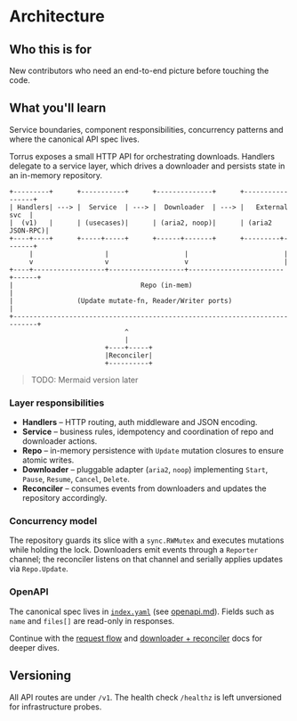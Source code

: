 # Architecture

## Who this is for
New contributors who need an end-to-end picture before touching the code.

## What you'll learn
Service boundaries, component responsibilities, concurrency patterns and
where the canonical API spec lives.

Torrus exposes a small HTTP API for orchestrating downloads. Handlers
delegate to a service layer, which drives a downloader and persists
state in an in-memory repository.

```
+---------+      +-----------+      +--------------+      +-----------------+
| Handlers| ---> |  Service  | ---> |  Downloader  | ---> |   External svc  |
|  (v1)   |      | (usecases)|      | (aria2, noop)|      | (aria2 JSON-RPC)|
+----+----+      +-----+-----+      +------+-------+      +---------+-------+
     |                  |                   |                        |
     v                  v                   v                        |
+----+------------------+-------------------+------------------------+------+
|                                Repo (in-mem)                              |
|                (Update mutate-fn, Reader/Writer ports)                    |
+----------------------------------------------------------------------------+
                             ^
                             |
                        +----+-----+
                        |Reconciler|
                        +----------+
```

> TODO: Mermaid version later

### Layer responsibilities
- **Handlers** – HTTP routing, auth middleware and JSON encoding.
- **Service** – business rules, idempotency and coordination of repo and
  downloader actions.
- **Repo** – in-memory persistence with `Update` mutation closures to
  ensure atomic writes.
- **Downloader** – pluggable adapter (`aria2`, `noop`) implementing
  `Start`, `Pause`, `Resume`, `Cancel`, `Delete`.
- **Reconciler** – consumes events from downloaders and updates the
  repository accordingly.

### Concurrency model
The repository guards its slice with a `sync.RWMutex` and executes
mutations while holding the lock. Downloaders emit events through a
`Reporter` channel; the reconciler listens on that channel and serially
applies updates via `Repo.Update`.

### OpenAPI
The canonical spec lives in [`index.yaml`](../index.yaml) (see
[openapi.md](openapi.md)). Fields such as `name` and `files[]` are
read-only in responses.

Continue with the [request flow](request-flow.md) and
[downloader + reconciler](downloader-and-reconciler.md) docs for deeper
dives.

## Versioning
All API routes are under `/v1`. The health check `/healthz` is left
unversioned for infrastructure probes.
